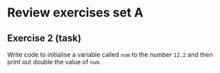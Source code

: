 # Review exercises set A
## Exercise 2 (task)

Write code to initialise a variable called `num` to the number `12.2` and then print out double the value of `num`.
